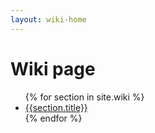 ```yaml
---
layout: wiki-home
---
```

# Wiki page
<aside>
  <ul>
    {% for section in site.wiki %}
    <li><a href="#{{section.title | downcase }}">{{section.title}}</a></li>
    {% endfor %}
  </ul>
</aside>
